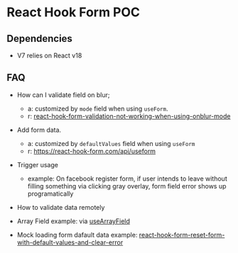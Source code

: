 # React Hook Form POC

## Dependencies

- V7 relies on React v18

## FAQ

- How can I validate field on blur;

  - a: customized by `mode` field when using `useForm`.
  - r: [react-hook-form-validation-not-working-when-using-onblur-mode](https://stackoverflow.com/questions/66758855/react-hook-form-validation-not-working-when-using-onblur-mode)

- Add form data.

  - a: customized by `defaultValues` field when using `useForm`
  - r: https://react-hook-form.com/api/useform

- Trigger usage

  - example: On facebook register form, if user intends to leave without filling something via clicking gray overlay, form field error shows up programatically

- How to validate data remotely

- Array Field example: via [useArrayField](https://react-hook-form.com/api/usefieldarray)

- Mock loading form dafault data example: [react-hook-form-reset-form-with-default-values-and-clear-error](https://jasonwatmore.com/post/2021/09/23/react-hook-form-reset-form-with-default-values-and-clear-errors#:~:text=The%20solution%20is%20to%20use,%3A%20'Bob'%20%7D)
